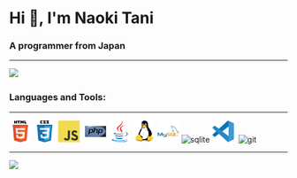 # Hi 👋, I'm Naoki Tani
### A programmer from Japan
___
![](https://github-readme-stats.vercel.app/api/top-langs/?username=noktnai&layout=compact&theme=dracula)
### Languages and Tools:
___
<p>
<img src="https://raw.githubusercontent.com/devicons/devicon/master/icons/html5/html5-original-wordmark.svg" alt="html5" width="40" height="40"/>
<img src="https://raw.githubusercontent.com/devicons/devicon/master/icons/css3/css3-original-wordmark.svg" alt="css3" width="40" height="40"/>
<img src="https://raw.githubusercontent.com/devicons/devicon/master/icons/javascript/javascript-original.svg" alt="javascript" width="40" height="40" style="margin-right: 4px;"/>
<img src="https://raw.githubusercontent.com/devicons/devicon/master/icons/php/php-original.svg" alt="php" width="40" height="40"/>
<img src="https://raw.githubusercontent.com/devicons/devicon/master/icons/java/java-original.svg" alt="java" width="40" height="40"/>
<img src="https://raw.githubusercontent.com/devicons/devicon/master/icons/linux/linux-original.svg" alt="linux" width="40" height="40"/>
<img src="https://raw.githubusercontent.com/devicons/devicon/master/icons/mysql/mysql-original-wordmark.svg" alt="mysql" width="40" height="40"/>
<img src="https://www.vectorlogo.zone/logos/sqlite/sqlite-icon.svg" alt="sqlite" width="40" height="40"/>
<img src="https://raw.githubusercontent.com/devicons/devicon/master/icons/vscode/vscode-original.svg"  alt="vscode" width="40" height="40" style="margin-right: 4px;"/>
<img src="https://www.vectorlogo.zone/logos/git-scm/git-scm-icon.svg" alt="git" width="40" height="40"/>
</p>

___
![](https://github-profile-trophy.vercel.app/?username=noktnai)

